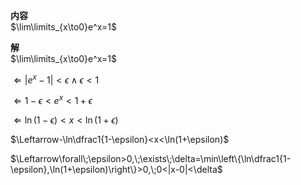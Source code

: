 **内容**  
$\lim\limits_{x\to0}e^x=1$  
  
**解**  
$\lim\limits_{x\to0}e^x=1$  
  
$\Leftarrow |e^x-1|<\epsilon\land\epsilon<1$  
  
$\Leftarrow 1-\epsilon<e^x<1+\epsilon$  
  
$\Leftarrow \ln(1-\epsilon)<x<\ln(1+\epsilon)$  
  
$\Leftarrow-\ln\dfrac1{1-\epsilon}<x<\ln(1+\epsilon)$  
  
$\Leftarrow\forall\;\epsilon>0,\;\exists\;\delta=\min\left\{\ln\dfrac1{1-\epsilon},\ln(1+\epsilon)\right\}>0,\;0<|x-0|<\delta$  
